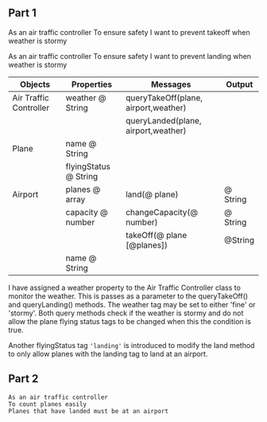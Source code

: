 ## Part 1
As an air traffic controller
To ensure safety
I want to prevent takeoff when weather is stormy

As an air traffic controller
To ensure safety
I want to prevent landing when weather is stormy

|Objects|Properties| Messages| Output|
|---| --- | ---| --- |
| Air Traffic Controller |weather @ String| queryTakeOff(plane, airport,weather)| |
| | |queryLanded(plane, airport,weather)| |
| Plane | name @ String | | |
| | flyingStatus @ String | | | 
|Airport | planes @ array | land(@ plane) | @ String |  
| |capacity @ number | changeCapacity(@ number)| @ String|
| | |takeOff(@ plane [@planes])| @String|
| |name @ String| | |

I have assigned a weather property to the Air Traffic Controller class to monitor the weather. This is passes as a parameter to the queryTakeOff() and queryLanding() methods. The weather tag may be set to either 'fine' or 'stormy'. Both query methods check if the weather is stormy and do not allow the plane flying status tags to be changed when this the condition is true. 

Another flyingStatus tag `'landing'` is introduced to modify the land method to only allow planes with the landing tag to land at an airport. 

## Part 2
```
As an air traffic controller
To count planes easily
Planes that have landed must be at an airport
```